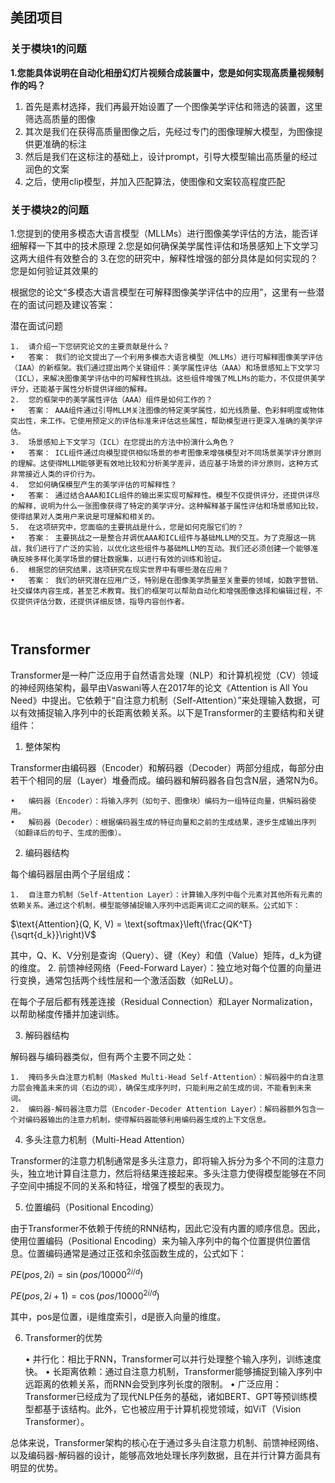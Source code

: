 ## 美团项目

### 关于模块1的问题

**1.您能具体说明在自动化相册幻灯片视频合成装置中，您是如何实现高质量视频制作的吗？**

1. 首先是素材选择，我们再最开始设置了一个图像美学评估和筛选的装置，这里筛选高质量的图像
2. 其次是我们在获得高质量图像之后，先经过专门的图像理解大模型，为图像提供更准确的标注
3. 然后是我们在这标注的基础上，设计prompt，引导大模型输出高质量的经过润色的文案
4. 之后，使用clip模型，并加入匹配算法，使图像和文案较高程度匹配

### 关于模块2的问题

1.您提到的使用多模态大语言模型（MLLMs）进行图像美学评估的方法，能否详细解释一下其中的技术原理
2.您是如何确保美学属性评估和场景感知上下文学习这两大组件有效整合的
3.在您的研究中，解释性增强的部分具体是如何实现的？您是如何验证其效果的


根据您的论文“多模态大语言模型在可解释图像美学评估中的应用”，这里有一些潜在的面试问题及建议答案：

潜在面试问题

	1.	请介绍一下您研究论文的主要贡献是什么？
	•	答案： 我们的论文提出了一个利用多模态大语言模型（MLLMs）进行可解释图像美学评估（IAA）的新框架。我们通过提出两个关键组件：美学属性评估（AAA）和场景感知上下文学习（ICL），来解决图像美学评估中的可解释性挑战。这些组件增强了MLLMs的能力，不仅提供美学评分，还能基于属性分析提供详细的解释。
	2.	您的框架中的美学属性评估（AAA）组件是如何工作的？
	•	答案： AAA组件通过引导MLLM关注图像的特定美学属性，如光线质量、色彩鲜明度或物体突出性，来工作。它使用预定义的评估标准来评估这些属性，帮助模型进行更深入准确的美学评估。
	3.	场景感知上下文学习（ICL）在您提出的方法中扮演什么角色？
	•	答案： ICL组件通过向模型提供相似场景的参考图像来增强模型对不同场景美学评分原则的理解。这使得MLLM能够更有效地比较和分析美学差异，适应基于场景的评分原则，这种方式非常接近人类的评价行为。
	4.	您如何确保模型产生的美学评估的可解释性？
	•	答案： 通过结合AAA和ICL组件的输出来实现可解释性。模型不仅提供评分，还提供详尽的解释，说明为什么一张图像获得了特定的美学评分。这种解释基于属性评估和场景感知比较，使得结果对人类用户来说是可理解和相关的。
	5.	在这项研究中，您面临的主要挑战是什么，您是如何克服它们的？
	•	答案： 主要挑战之一是整合并调优AAA和ICL组件与基础MLLM的交互。为了克服这一挑战，我们进行了广泛的实验，以优化这些组件与基础MLLM的互动。我们还必须创建一个能够准确反映多样化美学场景的健壮数据集，以进行有效的训练和验证。
	6.	根据您的研究结果，这项研究在现实世界中有哪些潜在应用？
	•	答案： 我们的研究潜在应用广泛，特别是在图像美学质量至关重要的领域，如数字营销、社交媒体内容生成，甚至艺术教育。我们的框架可以帮助自动化和增强图像选择和编辑过程，不仅提供评估分数，还提供详细反馈，指导内容创作者。
```


```

## Transformer

Transformer是一种广泛应用于自然语言处理（NLP）和计算机视觉（CV）领域的神经网络架构，最早由Vaswani等人在2017年的论文《Attention is All You Need》中提出。它依赖于“自注意力机制（Self-Attention）”来处理输入数据，可以有效捕捉输入序列中的长距离依赖关系。以下是Transformer的主要结构和关键组件：

1. 整体架构

Transformer由编码器（Encoder）和解码器（Decoder）两部分组成，每部分由若干个相同的层（Layer）堆叠而成。编码器和解码器各自包含N层，通常N为6。

    •	编码器（Encoder）：将输入序列（如句子、图像块）编码为一组特征向量，供解码器使用。
	•	解码器（Decoder）：根据编码器生成的特征向量和之前的生成结果，逐步生成输出序列（如翻译后的句子、生成的图像）。

2. 编码器结构

每个编码器层由两个子层组成：

    1.	自注意力机制（Self-Attention Layer）：计算输入序列中每个元素对其他所有元素的依赖关系。通过这个机制，模型能够捕捉输入序列中远距离词汇之间的联系。公式如下：

$\text{Attention}(Q, K, V) = \text{softmax}\left(\frac{QK^T}{\sqrt{d_k}}\right)V$

其中，Q、K、V分别是查询（Query）、键（Key）和值（Value）矩阵，d_k为键的维度。
	2.	前馈神经网络（Feed-Forward Layer）：独立地对每个位置的向量进行变换，通常包括两个线性层和一个激活函数（如ReLU）。

在每个子层后都有残差连接（Residual Connection）和Layer Normalization，以帮助梯度传播并加速训练。

3. 解码器结构

解码器与编码器类似，但有两个主要不同之处：

    1.	掩码多头自注意力机制（Masked Multi-Head Self-Attention）：解码器中的自注意力层会掩盖未来的词（右边的词），确保生成序列时，只能利用之前生成的词，不能看到未来词。
	2.	编码器-解码器注意力层（Encoder-Decoder Attention Layer）：解码器额外包含一个对编码器输出的注意力机制，使得解码器能够利用编码器生成的上下文信息。

4. 多头注意力机制（Multi-Head Attention）

Transformer的注意力机制通常是多头注意力，即将输入拆分为多个不同的注意力头，独立地计算自注意力，然后将结果连接起来。多头注意力使得模型能够在不同子空间中捕捉不同的关系和特征，增强了模型的表现力。

5. 位置编码（Positional Encoding）

由于Transformer不依赖于传统的RNN结构，因此它没有内置的顺序信息。因此，使用位置编码（Positional Encoding）来为输入序列中的每个位置提供位置信息。位置编码通常是通过正弦和余弦函数生成的，公式如下：

$PE(pos, 2i) = \sin(pos / 10000^{2i / d})$

$PE(pos, 2i+1) = \cos(pos / 10000^{2i / d})$

其中，pos是位置，i是维度索引，d是嵌入向量的维度。

6. Transformer的优势

   •	并行化：相比于RNN，Transformer可以并行处理整个输入序列，训练速度快。
   •	长距离依赖：通过自注意力机制，Transformer能够捕捉到输入序列中远距离的依赖关系，而RNN会受到序列长度的限制。
   •	广泛应用：Transformer已经成为了现代NLP任务的基础，诸如BERT、GPT等预训练模型都基于该结构。此外，它也被应用于计算机视觉领域，如ViT（Vision Transformer）。

总体来说，Transformer架构的核心在于通过多头自注意力机制、前馈神经网络、以及编码器-解码器的设计，能够高效地处理长序列数据，且在并行计算方面具有明显的优势。
